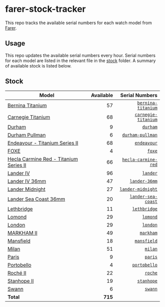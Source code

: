 # farer-stock-tracker

This repo tracks the available serial numbers for each watch model from [Farer](https://farer.com).

## Usage

This repo updates the available serial numbers every hour. Serial numbers for each model are listed in the relevant file in the [stock](./stock) folder. A summary of available stock is listed below.

## Stock

| Model | Available | Serial Numbers |
| ----- | --------: | -------------: |
| [Bernina Titanium](https://usd.farer.com/products/bernina-titanium) | 57 | [`bernina-titanium`](./stock/bernina-titanium) |
| [Carnegie Titanium](https://usd.farer.com/products/carnegie-titanium) | 68 | [`carnegie-titanium`](./stock/carnegie-titanium) |
| [Durham](https://usd.farer.com/products/durham) | 9 | [`durham`](./stock/durham) |
| [Durham Pullman](https://usd.farer.com/products/durham-pullman) | 6 | [`durham-pullman`](./stock/durham-pullman) |
| [Endeavour - Titanium Series II](https://usd.farer.com/products/endeavour) | 68 | [`endeavour`](./stock/endeavour) |
| [FOXE](https://usd.farer.com/products/foxe) | 4 | [`foxe`](./stock/foxe) |
| [Hecla Carmine Red - Titanium Series II](https://usd.farer.com/products/hecla-carmine-red) | 66 | [`hecla-carmine-red`](./stock/hecla-carmine-red) |
| [Lander IV](https://usd.farer.com/products/lander) | 96 | [`lander`](./stock/lander) |
| [Lander IV 36mm](https://usd.farer.com/products/lander-36mm) | 47 | [`lander-36mm`](./stock/lander-36mm) |
| [Lander Midnight](https://usd.farer.com/products/lander-midnight) | 27 | [`lander-midnight`](./stock/lander-midnight) |
| [Lander Sea Coast 36mm](https://usd.farer.com/products/lander-sea-coast) | 20 | [`lander-sea-coast`](./stock/lander-sea-coast) |
| [Lethbridge](https://usd.farer.com/products/lethbridge) | 11 | [`lethbridge`](./stock/lethbridge) |
| [Lomond](https://usd.farer.com/products/lomond) | 29 | [`lomond`](./stock/lomond) |
| [London](https://usd.farer.com/products/london) | 29 | [`london`](./stock/london) |
| [MARKHAM II](https://usd.farer.com/products/markham) | 49 | [`markham`](./stock/markham) |
| [Mansfield](https://usd.farer.com/products/mansfield) | 18 | [`mansfield`](./stock/mansfield) |
| [Milan](https://usd.farer.com/products/milan) | 51 | [`milan`](./stock/milan) |
| [Paris](https://usd.farer.com/products/paris) | 9 | [`paris`](./stock/paris) |
| [Portobello](https://usd.farer.com/products/portobello) | 4 | [`portobello`](./stock/portobello) |
| [Roché II](https://usd.farer.com/products/roche) | 22 | [`roche`](./stock/roche) |
| [Stanhope II](https://usd.farer.com/products/stanhope) | 19 | [`stanhope`](./stock/stanhope) |
| [Swann](https://usd.farer.com/products/swann) | 6 | [`swann`](./stock/swann) |
| **Total** | **715** | |
